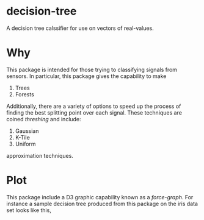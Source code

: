 # decision-tree
A decision tree calssifier for use on vectors of real-values.

# Why
This package is intended for those trying to classifying signals from sensors. In particular, this package gives the capability to make

1. Trees
2. Forests

Additionally, there are a variety of options to speed up the process of finding the best splitting point over each signal. These techniques are coined _threshing_ and include:

1. Gaussian
2. K-Tile
3. Uniform

approximation techniques.

# Plot

This package include a D3 graphic capability known as a _force-graph_. For instance a sample decision tree produced from this package on the iris data set looks like this,







